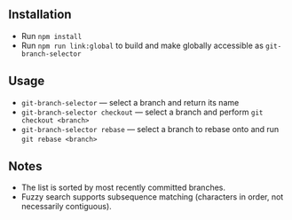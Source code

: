 ## Installation

- Run `npm install`
- Run `npm run link:global` to build and make globally accessible as `git-branch-selector`

## Usage

- `git-branch-selector` — select a branch and return its name
- `git-branch-selector checkout` — select a branch and perform `git checkout <branch>`
- `git-branch-selector rebase` — select a branch to rebase onto and run `git rebase <branch>`

## Notes

- The list is sorted by most recently committed branches.
- Fuzzy search supports subsequence matching (characters in order, not necessarily contiguous).
